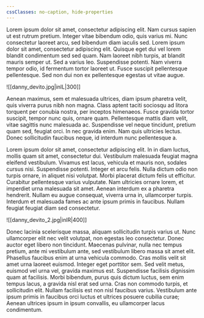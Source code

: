 ```yaml
---
cssClasses: no-caption, hide-properties
---
```


Lorem ipsum dolor sit amet, consectetur adipiscing elit. Nam cursus sapien ut est rutrum pretium. Integer vitae bibendum odio, quis varius mi. Nunc consectetur laoreet arcu, sed bibendum diam iaculis sed. Lorem ipsum dolor sit amet, consectetur adipiscing elit. Quisque eget dui vel lorem blandit condimentum sed sed quam. Nam laoreet nibh turpis, at blandit mauris semper ut. Sed a varius leo. Suspendisse potenti. Nam viverra tempor odio, id fermentum tortor laoreet ut. Fusce suscipit pellentesque pellentesque. Sed non dui non ex pellentesque egestas ut vitae augue.

![[danny_devito.jpg|inlL|300]]

Aenean maximus, sem et malesuada ultrices, diam ipsum pharetra velit, quis viverra purus nibh non magna. Class aptent taciti sociosqu ad litora torquent per conubia nostra, per inceptos himenaeos. Fusce gravida tortor suscipit, tempor nunc quis, ornare quam. Pellentesque mattis diam velit, vitae sagittis nunc malesuada ac. Suspendisse vel neque tincidunt, pretium quam sed, feugiat orci. In nec gravida enim. Nam quis ultricies lectus. Donec sollicitudin faucibus neque, id interdum nunc pellentesque a.

Lorem ipsum dolor sit amet, consectetur adipiscing elit. In in diam luctus, mollis quam sit amet, consectetur dui. Vestibulum malesuada feugiat magna eleifend vestibulum. Vivamus est lacus, vehicula et mauris non, sodales cursus nisi. Suspendisse potenti. Integer et arcu felis. Nulla dictum odio non turpis ornare, in aliquet nisi volutpat. Morbi placerat dictum felis ut efficitur. Curabitur pellentesque varius vulputate. Nam ultricies ornare lorem, et imperdiet urna malesuada sit amet. Aenean interdum ex a pharetra hendrerit. Nullam eu augue consequat, viverra urna in, ullamcorper turpis. Interdum et malesuada fames ac ante ipsum primis in faucibus. Nullam feugiat feugiat diam sed consectetur.

![[danny_devito_2.jpg|inlR|400]]

Donec lacinia scelerisque massa, aliquam sollicitudin turpis varius ut. Nunc ullamcorper elit nec velit volutpat, non egestas leo consectetur. Donec auctor eget libero non tincidunt. Maecenas pulvinar, nulla nec tempus pretium, ante mi vestibulum ante, sed vestibulum libero massa sit amet elit. Phasellus faucibus enim at urna vehicula commodo. Cras mollis velit sit amet urna laoreet euismod. Integer eget porttitor sem. Sed velit metus, euismod vel urna vel, gravida maximus est. Suspendisse facilisis dignissim quam at facilisis. Morbi bibendum, purus quis dictum luctus, sem enim tempus lacus, a gravida nisl erat sed urna. Cras non commodo turpis, et sollicitudin elit. Nullam facilisis est non nisl faucibus varius. Vestibulum ante ipsum primis in faucibus orci luctus et ultrices posuere cubilia curae; Aenean ultrices ipsum in ipsum convallis, eu ullamcorper lacus condimentum.